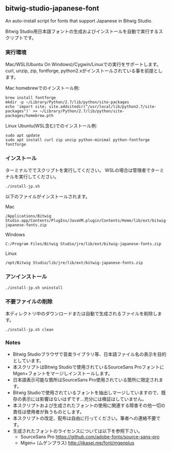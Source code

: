 ## bitwig-studio-japanese-font
An auto-install script for fonts that support Japanese in Bitwig Studio.

Bitwig Studio用日本語フォントの生成およびインストールを自動で実行するスクリプトです。

### 実行環境

Mac/WSL(Ubuntu On Windows)/Cygwin/Linuxでの実行をサポートします。
curl, unzip, zip, fontforge, python2.xがインストールされている事を前提とします。

Mac homebrewでのインストール例:
```
brew install fontforge
mkdir -p ~/Library/Python/2.7/lib/python/site-packages
echo 'import site; site.addsitedir("/usr/local/lib/python2.7/site-packages")' >> ~/Library/Python/2.7/lib/python/site-packages/homebrew.pth
```

Linux Ubuntu(WSL含む)でのインストール例:
```
sudo apt update
sudo apt install curl zip unzip python-minimal python-fontforge fontforge
```

### インストール
ターミナルででスクリプトを実行してください。
WSLの場合は管理者でターミナルを実行してください。

```
./install-jp.sh
```
以下のファイルがインストールされます。

Mac
```
/Applications/Bitwig Studio.app/Contents/PlugIns/JavaVM.plugin/Contents/Home/lib/ext/bitwig-japanese-fonts.zip
```

Windows
```
C:/Program Files/Bitwig Studio/jre/lib/ext/bitwig-japanese-fonts.zip
```

Linux
```
/opt/Bitwig Studio/lib/jre/lib/ext/bitwig-japanese-fonts.zip
```

### アンインストール
```
./install-jp.sh uninstall
```

### 不要ファイルの削除
本ディレクトリ中のダウンロードまたは自動で生成されるファイルを削除します。
```
./install-jp.sh clean
```

### Notes
 - Bitwig Studioブラウザで音楽ライブラリ等、日本語ファイル名の表示を目的としています。
 - 本スクリプトはBitwig Studioで使用されているSourceSans ProフォントにMgen+フォントをマージしインストールします。
 - 日本語表示可能な箇所はSourceSans Pro使用されている箇所に限定されます。
 - Bitwig Studioで使用されているフォントを抽出しマージしていますので、既存の表示には影響はないはずです...充分には検証はしていません。
 - 本スクリプトおよび生成されたフォントの使用に関連する障害その他一切の責任は使用者が負うものとします。
 - 本スクリプトの改定、配布は自由に行ってください。筆者への連絡不要です。
 - 生成されたフォントのライセンスについては以下を参照下さい。
   - SourceSans Pro https://github.com/adobe-fonts/source-sans-pro
   - Mgen+ (ムゲンプラス) http://jikasei.me/font/mgenplus
